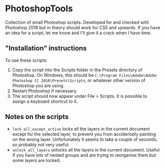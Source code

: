 # PhotoshopTools
Collection of small Photoshop scripts. Developed for and checked with Photoshop 2018 but in theory should work for CS5 and upwards.
If you have an idea for a script, let me know and I'll give it a crack when I have time.

## "Installation" instructions 
To use these scripts:
1. Copy the script into the Scripts folder in the Presets directory of Photoshop. On Windows, this should be `C:\Program Files\Adobe\Adobe Photoshop CC 2018\Presets\Scripts`, or whatever other version of Photoshop you are using. 
2. Restart Photoshop if necessary. 
3. The script should now appear under File > Scripts. It is possible to assign a keyboard shortcut to it.

## Notes on the scripts
- `lock_all_except_active` locks all the layers in the current document except for the selected layer, to prevent you from accidentally painting on the wrong layer. Unfortunately it seems to take a couple of seconds, so probably not very useful. 
- `unlock_all_layers` unlocks all the layers in the current document. Useful if you have lots of nested groups and are trying to reorganise them but some layers are locked. 
